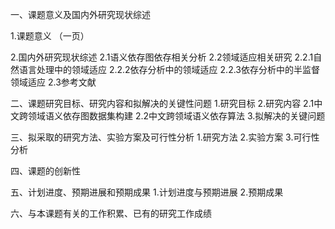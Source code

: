 一、课题意义及国内外研究现状综述

1.课题意义
（一页）

2.国内外研究现状综述
2.1语义依存图依存相关分析
2.2领域适应相关研究
2.2.1自然语言处理中的领域适应
2.2.2依存分析中的领域适应
2.2.3依存分析中的半监督领域适应
2.3参考文献

二、课题研究目标、研究内容和拟解决的关键性问题
1.研究目标
2.研究内容
2.1中文跨领域语义依存图数据集构建
2.2中文跨领域语义依存算法
3.拟解决的关键问题

三、拟采取的研究方法、实验方案及可行性分析
1.研究方法
2.实验方案
3.可行性分析

四、课题的创新性

五、计划进度、预期进展和预期成果
1.计划进度与预期进展
2.预期成果

六、与本课题有关的工作积累、已有的研究工作成绩